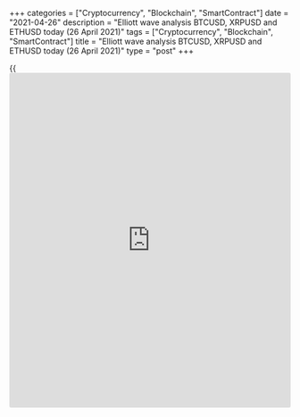 +++
categories = ["Cryptocurrency", "Blockchain", "SmartContract"]
date = "2021-04-26"
description = "Elliott wave analysis BTCUSD, XRPUSD and ETHUSD today (26 April 2021)"
tags = ["Cryptocurrency", "Blockchain", "SmartContract"]
title = "Elliott wave analysis BTCUSD, XRPUSD and ETHUSD today (26 April 2021)"
type = "post"
+++

{{<iframe id="large-banner" src="https://www.bounty.group/#slide=9.0" width="100%" height="600" scrolling="no" style="border: 0px solid rgb(216, 221, 230); border-radius: 3px;">}}

2021-04-26

2021-04-26

Short-term forecast for BTCUSD, XRPUSD and ETHUSD 26.04.2021Roman Onegin

I welcome my readers!

I have prepared a short-term cryptocurrency forecast based on Elliott
wave analysis of Bitcoin, Ripple, and Ethereum. I offer entry signals to
trade each cryptocurrency.

The three cryptocurrency pairs covered in the article should be growing
in value in the near future.

The article covers the following subjects:

## Elliott wave Bitcoin analysis

The BTCUSD market finished the upward wave (A). Next, the price turned
down and started declining. The market must have completed the down wave
1 as a bearish impulse. There is now developing corrective wave 2. The
price could be following this correction up to a level of 58000.00. One
can enter purchases in the current situation.

### Trading plan for [BTCUSD][1] today:

Buy 52205.00, TP 58000.00

* * *

## Elliott wave Ripple analysis

The XRPUSD market must have finished forming the corrective down wave
[2] as a simple zigzag (A)-(B)-(C). Wave (A) is a leading diagonal, wave
(B) is a triangle, wave (C) is an impulse. There have completed two
small sub-waves (1) and (2). In the near future, the price must be
rising in the third wave to a level above 1.961, where wave [1]
finished. One could enter buy trades in the current situation.

### Trading plan for [XRPUSD][2] today:

Buy 1.121, TP 1.961

* * *

## Elliott wave Ethereum analysis

The ETHUSD market continues forming a large impulse wave C. There is now
unfolding the fifth leg of the bullish impulse [5], it is wave (5). The
first four parts have completed in wave (5). The market should be rising
in the sub-wave 5 to a level of 2700.00. Therefore, one can open buy
positions in the current situation.

### Trading plan for [ETHUSD][3] **** today:

Buy 2444.68, TP 2700.00

* * *

P.S. Did you like my article? Share it in social networks: it will be
the best “thank you" :)

Ask me questions and comment below. I’ll be glad to answer your
questions and give necessary explanations.

 **Useful links:**

  * I recommend trying to trade with a reliable broker [here][4]. The system allows you to trade by yourself or copy successful traders from all across the globe.
  * Use my promo-code BLOG for getting deposit bonus 50% on LiteForex platform. Just enter this code in the appropriate field while [depositing][5] your trading account.
  * Telegram chat for traders: <t.me/liteforexengchat>. We are sharing the signals and trading experience
  * Telegram channel with high-quality analytics, Forex reviews, training articles, and other useful things for traders <t.me/liteforex>



## Price chart of BTCUSD in real time mode

The content of this article reflects the author’s opinion and does not
necessarily reflect the official position of LiteForex. The material
published on this page is provided for informational purposes only and
should not be considered as the provision of investment advice for the
purposes of Directive 2004/39/EC.

Rate this article:

{{value}}

( {{count}} {{title}} )

   1. my.liteforex.com/trading/chart?symbol=BTCUSD
   2. my.liteforex.com/trading/chart?symbol=XRPUSD
   3. my.liteforex.com/trading/chart?symbol=ETHUSD
   4. my.liteforex.com/?category=analysts-opinions&slug=short-term-forecast-for-[BTC](https://www.playgroundfx.com/blog/who-is-the-creator-of-bitcoin/)usd-xrpusd-and-ethusd-26042021&openPopup=%2Fregistration%2Fpopup&utm_source=blog&utm_medium=article&utm_campaign=bonus
   5. my.liteforex.com/deposit/?category=analysts-opinions&slug=short-term-forecast-for-[BTC](https://www.playgroundfx.com/blog/who-is-the-creator-of-bitcoin/)usd-xrpusd-and-ethusd-26042021&promo_code=BLOG&utm_source=blog&utm_medium=article&utm_campaign=bonus